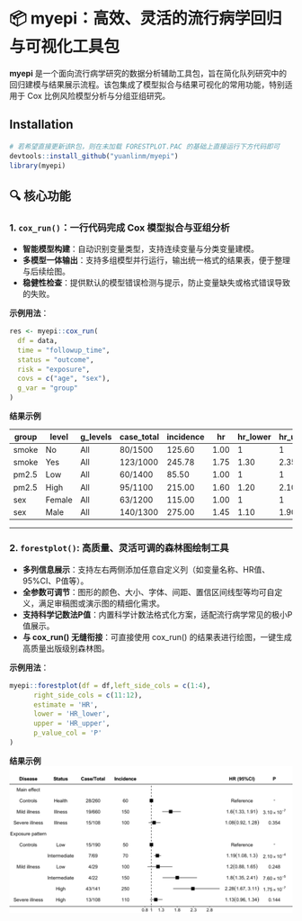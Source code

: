# 📦 myepi：高效、灵活的流行病学回归与可视化工具包

**myepi** 是一个面向流行病学研究的数据分析辅助工具包，旨在简化队列研究中的回归建模与结果展示流程。该包集成了模型拟合与结果可视化的常用功能，特别适用于 Cox 比例风险模型分析与分组亚组研究。

## Installation
```R
# 若希望直接更新该R包，则在未加载 FORESTPLOT.PAC 的基础上直接运行下方代码即可
devtools::install_github("yuanlinm/myepi")
library(myepi)
```

## 🔍 核心功能

### 1. `cox_run()`：一行代码完成 Cox 模型拟合与亚组分析

- **智能模型构建**：自动识别变量类型，支持连续变量与分类变量建模。
- **多模型一体输出**：支持多组模型并行运行，输出统一格式的结果表，便于整理与后续绘图。
- **稳健性检查**：提供默认的模型错误检测与提示，防止变量缺失或格式错误导致的失败。

**示例用法**：

```r
res <- myepi::cox_run(
  df = data,
  time = "followup_time",
  status = "outcome",
  risk = "exposure",
  covs = c("age", "sex"),
  g_var = "group"
)
```

**结果示例**

| group   | level | g_levels | case_total | incidence | hr   | hr_lower | hr_upper | beta | se   | p     |
|---------|-------|----------|-------------|-----------|------|----------|----------|------|------|-------|
| smoke   | No    | All      | 80/1500     | 125.60    | 1.00 | 1      | 1      | 0  | 0  | 1   |
| smoke   | Yes   | All      | 123/1000    | 245.78    | 1.75 | 1.30     | 2.35     | 0.56 | 0.15 | 0.001 |
| pm2.5   | Low   | All      | 60/1400     | 85.50     | 1.00 | 1      | 1      | 0  | 0  | 1   |
| pm2.5   | High  | All      | 95/1100     | 215.00    | 1.60 | 1.20     | 2.10     | 0.47 | 0.14 | 0.002 |
| sex     | Female| All      | 63/1200     | 115.00    | 1.00 | 1      | 1      | 0  | 0  | 1   |
| sex     | Male  | All      | 140/1300    | 275.00    | 1.45 | 1.10     | 1.90     | 0.37 | 0.13 | 0.005 |



---




### 2. `forestplot()`: 高质量、灵活可调的森林图绘制工具

- **多列信息展示**：支持左右两侧添加任意自定义列（如变量名称、HR值、95%CI、P值等）。
- **全参数可调节**：图形的颜色、大小、字体、间距、置信区间线型等均可自定义，满足审稿图或演示图的精细化需求。
- **支持科学记数法P值**：内置科学计数法格式化方案，适配流行病学常见的极小P值展示。
- **与 cox_run() 无缝衔接**：可直接使用 cox_run() 的结果表进行绘图，一键生成高质量出版级别森林图。

**示例用法**：
```r
myepi::forestplot(df = df,left_side_cols = c(1:4),
      right_side_cols = c(11:12),
      estimate = 'HR',
      lower = 'HR_lower',
      upper = 'HR_upper',
      p_value_col = 'P'
)
```
**结果示例**
![x效果展示](temp.png)

